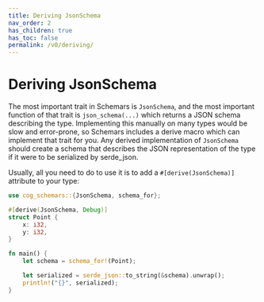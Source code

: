 ```yaml
---
title: Deriving JsonSchema
nav_order: 2
has_children: true
has_toc: false
permalink: /v0/deriving/
---
```


# Deriving JsonSchema

The most important trait in Schemars is `JsonSchema`, and the most important function of that trait is `json_schema(...)` which returns a JSON schema describing the type. Implementing this manually on many types would be slow and error-prone, so Schemars includes a derive macro which can implement that trait for you. Any derived implementation of `JsonSchema` should create a schema that describes the JSON representation of the type if it were to be serialized by serde_json.

Usually, all you need to do to use it is to add a `#[derive(JsonSchema)]` attribute to your type:

```rust
use cog_schemars::{JsonSchema, schema_for};

#[derive(JsonSchema, Debug)]
struct Point {
    x: i32,
    y: i32,
}

fn main() {
    let schema = schema_for!(Point);

    let serialized = serde_json::to_string(&schema).unwrap();
    println!("{}", serialized);
}
```

<!-- TODO:
show example output
requirements - when can/can't it be derived
generic params behaviour
-->
